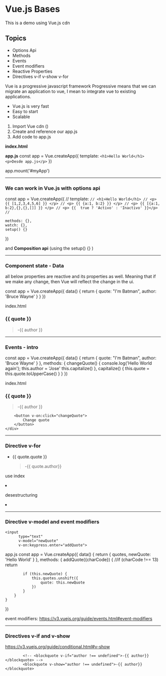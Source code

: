 # Vue.js Bases

This is a demo using Vue.js cdn

## Topics
* Options Api
* Methods
* Events
* Event modifiers
* Reactive Properties
* Directives
	v-if
	v-show
	v-for

Vue is a progressive javascript framework
Progressive means that we can migrate an application to vue, I mean to integrate vue to existing applications.
* Vue.js is very fast
* Easy to start
* Scalable

1. Import Vue cdn  (<script src="https://unpkg.com/vue@next"></script>)
2. Create and reference our app.js
3. Add code to app.js

**index.html**
<body>
    <div id="myApp"></div>
    <script src="https://unpkg.com/vue@next"></script>
    <script src="app.js"></script>
</body>

**app.js**
const app = Vue.createApp({
    template: `
    <h1>Hello World</h1>
    <p>Desde app.js</p>
    `
})

app.mount('#myApp')

--------------------------------------------------------------------------------
### We can work in Vue.js with **options api**

const app = Vue.createApp({
    // template: `
    // <h1>Hello World</h1>
    // <p> {{ [1,2,3,4,5,6] }} </p>
    // <p> {{ {a:1, b:2} }} </p>
    // <p> {{ [{a:1, b:2},{},{},[]] }} </p>
    // <p> {{  true ? 'Activo' : 'Inactivo' }}</p>
    // `

    methods: {},
    watch: {},
    setup() {}
})

and **Composition api** (using the setup() {} )

--------------------------------------------------------------------------------------
### Component state - Data

all below properties are reactive and its properties as well.
Meaning that if we make any change, then Vue will reflect the change in the ui.

const app = Vue.createApp({
    data() {
        return {
            quote: "I'm Batman",
            author: 'Bruce Wayne'
        }
    }
})

index.html
<div id="myApp">
        <h3>{{ quote }}</h3>
        <blockquote> -{{ author }}</blockquote>
    </div>

--------------------------------------------------------------------------------------
### Events - intro

const app = Vue.createApp({
    data() {
        return {
            quote: "I'm Batman",
            author: 'Bruce Wayne'
        }
    },
    methods: {
        changeQuote() {
            console.log('Hello World again');
            this.author = 'Jose'
            this.capitalize()
        },
        capitalize() {
            this.quote = this.quote.toUpperCase()
        }
    }
})

index.html
<div id="myApp">
        <h3>{{ quote }}</h3>
        <blockquote> -{{ author }}</blockquote>

        <button v-on:click="changeQuote">
            Change quote
        </button>
    </div>

--------------------------------------------------------------------------------------------
### Directive v-for

<ul>
            <li v-for="quote in quotes">
                <span>{{ quote.quote }}</span>
                <blockquote>-{{ quote.author}}</blockquote>
            </li>
        </ul>

use index
            <li v-for="(quote, index) in quotes">

desestructuring
            <li v-for="({quote,author}, index) in quotes">

--------------------------------------------------------------------------------------------
### Directive v-model and event modifiers

	<input
          type="text"
          v-model="newQuote"
          v-on:keypress.enter="addQuote">

app.js
const app = Vue.createApp({
    data() {
        return {
            quotes,
            newQuote: 'Hello World'
        }
    },
    methods: {
        addQuote({charCode}) {
            //if (charCode !== 13) return

            if (this.newQuote) {
                this.quotes.unshift({
                    quote: this.newQuote
                })
            }
        }
    }

})

event modifiers:  https://v3.vuejs.org/guide/events.html#event-modifiers

-----------------------------------------------------------------------------------------------------
### Directives v-if and v-show
https://v3.vuejs.org/guide/conditional.html#v-show

            <!-- <blockquote v-if="author !== undefined">-{{ author}}</blockquote> -->
            <blockquote v-show="author !== undefined">-{{ author}}</blockquote>




